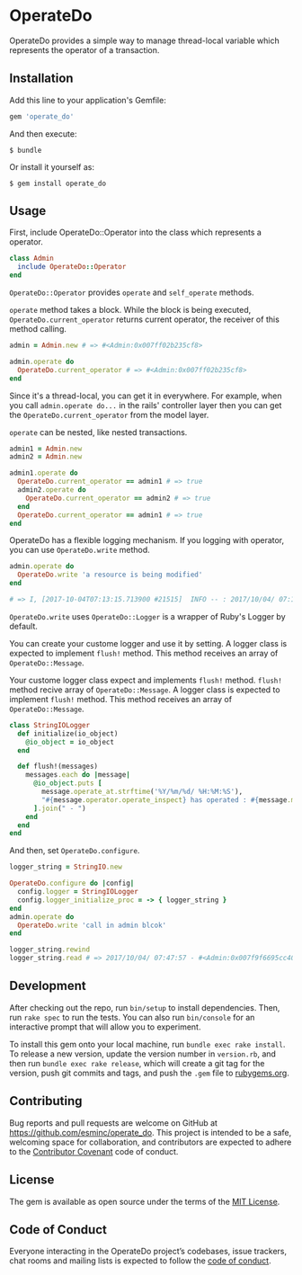 # OperateDo

OperateDo provides a simple way to manage thread-local variable which represents the operator of a transaction.


## Installation

Add this line to your application's Gemfile:

```ruby
gem 'operate_do'
```

And then execute:

    $ bundle

Or install it yourself as:

    $ gem install operate_do

## Usage

First, include OperateDo::Operator into the class which represents a operator.

```ruby
class Admin
  include OperateDo::Operator
end
```

`OperateDo::Operator` provides `operate` and `self_operate` methods.

`operate` method takes a block. While the block is being executed, `OperateDo.current_operator` returns current operator, the receiver of this method calling.

```ruby
admin = Admin.new # => #<Admin:0x007ff02b235cf8>

admin.operate do
  OperateDo.current_operator # => #<Admin:0x007ff02b235cf8>
end
```

Since it's a thread-local, you can get it in everywhere. For example, when you call `admin.operate do...` in the rails' controller layer then you can get the `OperateDo.current_operator` from the model layer.

`operate` can be nested, like nested transactions.

```ruby
admin1 = Admin.new
admin2 = Admin.new

admin1.operate do
  OperateDo.current_operator == admin1 # => true
  admin2.operate do
    OperateDo.current_operator == admin2 # => true
  end
  OperateDo.current_operator == admin1 # => true
end
```

OperateDo has a flexible logging mechanism. If you logging with operator, you can use `OperateDo.write` method.

```ruby
admin.operate do
  OperateDo.write 'a resource is being modified'
end

# => I, [2017-10-04T07:13:15.713900 #21515]  INFO -- : 2017/10/04/ 07:13:15 - #<Admin:0x007ff02b235cf8> has operated : a resource is being modified
```

`OperateDo.write` uses `OperateDo::Logger` is a wrapper of Ruby's Logger by default.

You can create your custome logger and use it by setting. A logger class is expected to implement `flush!` method. This method receives an array of `OperateDo::Message`.

Your custome logger class expect and implements `flush!` method.
`flush!` method recive array of `OperateDo::Message`.
A logger class is expected to implement `flush!` method. This method receives an array of `OperateDo::Message`.

```ruby
class StringIOLogger
  def initialize(io_object)
    @io_object = io_object
  end

  def flush!(messages)
    messages.each do |message|
      @io_object.puts [
        message.operate_at.strftime('%Y/%m/%d/ %H:%M:%S'),
        "#{message.operator.operate_inspect} has operated : #{message.message}"
      ].join(" - ")
    end
  end
end
```

And then, set `OperateDo.configure`.

```ruby
logger_string = StringIO.new

OperateDo.configure do |config|
  config.logger = StringIOLogger
  config.logger_initialize_proc = -> { logger_string }
end
admin.operate do
  OperateDo.write 'call in admin blcok'
end

logger_string.rewind
logger_string.read # => 2017/10/04/ 07:47:57 - #<Admin:0x007f9f6695cc40> has operated : a resource is being modified
```

## Development

After checking out the repo, run `bin/setup` to install dependencies. Then, run `rake spec` to run the tests. You can also run `bin/console` for an interactive prompt that will allow you to experiment.

To install this gem onto your local machine, run `bundle exec rake install`. To release a new version, update the version number in `version.rb`, and then run `bundle exec rake release`, which will create a git tag for the version, push git commits and tags, and push the `.gem` file to [rubygems.org](https://rubygems.org).

## Contributing

Bug reports and pull requests are welcome on GitHub at https://github.com/esminc/operate_do. This project is intended to be a safe, welcoming space for collaboration, and contributors are expected to adhere to the [Contributor Covenant](http://contributor-covenant.org) code of conduct.

## License

The gem is available as open source under the terms of the [MIT License](http://opensource.org/licenses/MIT).

## Code of Conduct

Everyone interacting in the OperateDo project’s codebases, issue trackers, chat rooms and mailing lists is expected to follow the [code of conduct](https://github.com/esminc/operate_do/blob/master/CODE_OF_CONDUCT.md).
